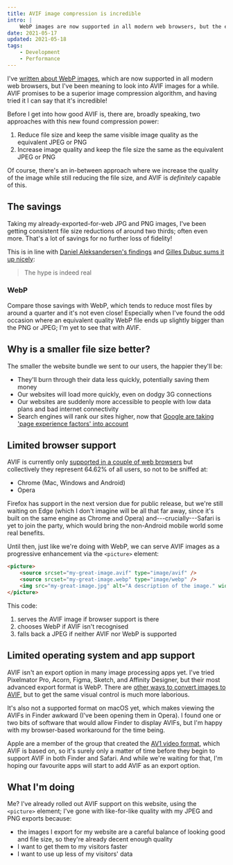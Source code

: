 ```yaml
---
title: AVIF image compression is incredible
intro: |
    WebP images are now supported in all modern web browsers, but the emerging AVIF format promises to be even better; I'm pleased to tell you it is!
date: 2021-05-17
updated: 2021-05-18
tags:
    - Development
    - Performance
---
```


I've [written about WebP images](/blog/using-webp-images), which are now supported in all modern web browsers, but I've been meaning to look into AVIF images for a while. AVIF promises to be a superior image compression algorithm, and having tried it I can say that it's incredible!

Before I get into how good AVIF is, there are, broadly speaking, two approaches with this new found compression power:

1. Reduce file size and keep the same visible image quality as the equivalent JPEG or PNG
2. Increase image quality and keep the file size the same as the equivalent JPEG or PNG

Of course, there's an in-between approach where we increase the quality of the image while still reducing the file size, and AVIF is *definitely* capable of this.


## The savings

Taking my already-exported-for-web JPG and PNG images, I've been getting consistent file size reductions of around two thirds; often even more. That's a lot of savings for no further loss of fidelity!

This is in line with [Daniel Aleksandersen's findings](https://www.ctrl.blog/entry/webp-avif-comparison.html) and [Gilles Dubuc sums it up nicely](https://calendar.perfplanet.com/2018/is-avif-the-future-of-images-on-the-web/):

> The hype is indeed real

### WebP

Compare those savings with WebP, which tends to reduce most files by around a quarter and it's not even close! Especially when I've found the odd occasion where an equivalent quality WebP file ends up slightly bigger than the PNG or JPEG; I'm yet to see that with AVIF.


## Why is a smaller file size better?

The smaller the website bundle we sent to our users, the happier they'll be:

- They'll burn through their data less quickly, potentially saving them money
- Our websites will load more quickly, even on dodgy 3G connections
- Our websites are suddenly more accessible to people with low data plans and bad internet connectivity
- Search engines will rank our sites higher, now that [Google are taking 'page experience factors' into account](https://developers.google.com/search/blog/2020/11/timing-for-page-experience)


## Limited browser support

AVIF is currently only [supported in a couple of web browsers](https://caniuse.com/avif) but collectively they represent 64.62% of all users, so not to be sniffed at:

- Chrome (Mac, Windows and Android)
- Opera

Firefox has support in the next version due for public release, but we're still waiting on Edge (which I don't imagine will be all that far away, since it's built on the same engine as Chrome and Opera) and---crucially---Safari is yet to join the party, which would bring the non-Android mobile world some real benefits.

Until then, just like we're doing with WebP, we can serve AVIF images as a progressive enhancement via the `<picture>` element:

```html
<picture>
    <source srcset="my-great-image.avif" type="image/avif" />
    <source srcset="my-great-image.webp" type="image/webp" />
    <img src="my-great-image.jpg" alt="A description of the image." width="800" height="450" />
</picture>
```

This code:

1. serves the AVIF image if browser support is there
2. chooses WebP if AVIF isn't recognised
3. falls back a JPEG if neither AVIF nor WebP is supported


## Limited operating system and app support

AVIF isn't an export option in many image processing apps yet. I've tried Pixelmator Pro, Acorn, Figma, Sketch, and Affinity Designer, but their most advanced export format is WebP. There are [other ways to convert images to AVIF](/blog/converting-images-to-avif-in-2021), but to get the same visual control is much more laborious.

It's also not a supported format on macOS yet, which makes viewing the AVIFs in Finder awkward (I've been opening them in Opera). I found one or two bits of software that would allow Finder to display AVIFs, but I'm happy with my browser-based workaround for the time being.

Apple are a member of the group that created the [AV1 video format](https://en.wikipedia.org/wiki/AV1), which AVIF is based on, so it's surely only a matter of time before they begin to support AVIF in both Finder and Safari. And while we're waiting for that, I'm hoping our favourite apps will start to add AVIF as an export option.


## What I'm doing

Me? I've already rolled out AVIF support on this website, using the `<picture>` element; I've gone with like-for-like quality with my JPEG and PNG exports because:

- the images I export for my website are a careful balance of looking good and file size, so they're already decent enough quality
- I want to get them to my visitors faster
- I want to use up less of my visitors' data
